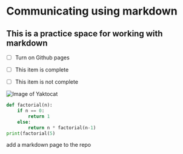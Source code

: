 # Communicating using markdown

## This is a practice space for working with markdown 

- [ ] Turn on Github pages
- [ ] This item is complete
- [ ] This item is not complete 





![Image of Yaktocat](https://octodex.github.com/images/yaktocat.png)







```python
def factorial(n):
    if n == 0:
        return 1
    else:
        return n * factorial(n-1)
print(factorial(5)
```

add a markdown page to the repo 
